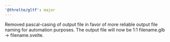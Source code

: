 ```yaml
---
'@threlte/gltf': major
---
```


Removed pascal-casing of output file in favor of more reliable output file naming for automation purposes. The output file will now be 1:1 filename.glb -> filename.svelte.

